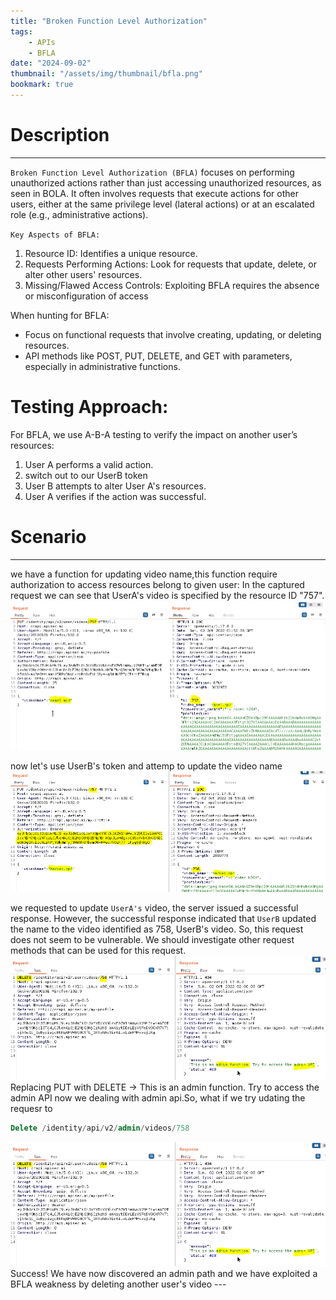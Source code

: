 ```yaml
---
title: "Broken Function Level Authorization"
tags:
    - APIs
    - BFLA
date: "2024-09-02"
thumbnail: "/assets/img/thumbnail/bfla.png"
bookmark: true
---
```

# Description
---
`Broken Function Level Authorization (BFLA)`
focuses on performing unauthorized actions rather than just accessing unauthorized resources, as seen in BOLA. It often involves requests that execute actions for other users, either at the same privilege level (lateral actions) or at an escalated role (e.g., administrative actions).

`Key Aspects of BFLA:`
1. Resource ID: Identifies a unique resource.
2. Requests Performing Actions: Look for requests that update, delete, or alter other users' resources.
3. Missing/Flawed Access Controls: Exploiting BFLA requires the absence or misconfiguration of access

When hunting for BFLA:

* Focus on functional requests that involve creating, updating, or deleting resources.
* API methods like POST, PUT, DELETE, and GET with parameters, especially in administrative functions.

# Testing Approach:
For BFLA, we use A-B-A testing to verify the impact on another user’s resources:
1. User A performs a valid action.
2. switch out to our UserB token
3. User B attempts to alter User A's resources.
4. User A verifies if the action was successful.

# Scenario
---
we have a function for updating video name,this function require authorization to access resources belong to given user:
In the captured request we can see that UserA's video is specified by the resource ID "757".
<img src="/assets/img/bfla/1.png">

 now let's use UserB's token and attemp to update the video name
<img src="/assets/img/bfla/2.png">

we requested to update `UserA's` video, the server issued a successful response. However, the successful response indicated that `UserB` updated the name to the video identified as 758, UserB's video. So, this request does not seem to be vulnerable.
We should investigate other request methods that can be used for this request. 
<img src="/assets/img/bfla/3.png">
Replacing PUT with DELETE -> This is an admin function. Try to access the admin API
now we dealing with admin api.So, what if we try udating the requesr to 

```sql
Delete /identity/api/v2/admin/videos/758
```
<img src="/assets/img/bfla/3.png">
 Success! We have now discovered an admin path and we have exploited a BFLA weakness by deleting another user's video
 ---














